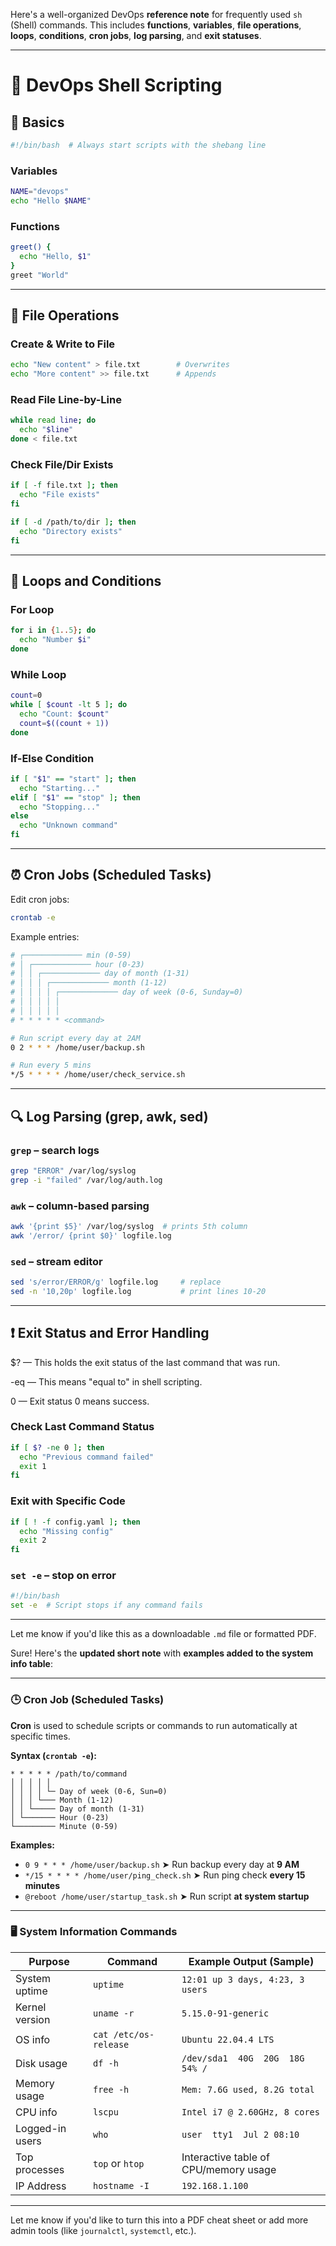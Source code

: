 Here's a well-organized DevOps **reference note** for frequently used `sh` (Shell) commands. This includes **functions**, **variables**, **file operations**, **loops**, **conditions**, **cron jobs**, **log parsing**, and **exit statuses**.

---

# 🧾 DevOps Shell Scripting 
## 🧠 Basics

```sh
#!/bin/bash  # Always start scripts with the shebang line
```

### Variables

```sh
NAME="devops"
echo "Hello $NAME"
```

### Functions

```sh
greet() {
  echo "Hello, $1"
}
greet "World"
```

---

## 📁 File Operations

### Create & Write to File

```sh
echo "New content" > file.txt        # Overwrites
echo "More content" >> file.txt      # Appends
```

### Read File Line-by-Line

```sh
while read line; do
  echo "$line"
done < file.txt
```

### Check File/Dir Exists

```sh
if [ -f file.txt ]; then
  echo "File exists"
fi

if [ -d /path/to/dir ]; then
  echo "Directory exists"
fi
```

---

## 🔁 Loops and Conditions

### For Loop

```sh
for i in {1..5}; do
  echo "Number $i"
done
```

### While Loop

```sh
count=0
while [ $count -lt 5 ]; do
  echo "Count: $count"
  count=$((count + 1))
done
```

### If-Else Condition

```sh
if [ "$1" == "start" ]; then
  echo "Starting..."
elif [ "$1" == "stop" ]; then
  echo "Stopping..."
else
  echo "Unknown command"
fi
```

---

## ⏰ Cron Jobs (Scheduled Tasks)

Edit cron jobs:

```sh
crontab -e
```

Example entries:

```sh
# ┌───────────── min (0-59)
# │ ┌───────────── hour (0-23)
# │ │ ┌───────────── day of month (1-31)
# │ │ │ ┌───────────── month (1-12)
# │ │ │ │ ┌───────────── day of week (0-6, Sunday=0)
# │ │ │ │ │
# │ │ │ │ │
# * * * * * <command>

# Run script every day at 2AM
0 2 * * * /home/user/backup.sh

# Run every 5 mins
*/5 * * * * /home/user/check_service.sh
```

---

## 🔍 Log Parsing (grep, awk, sed)

### `grep` – search logs

```sh
grep "ERROR" /var/log/syslog
grep -i "failed" /var/log/auth.log
```

### `awk` – column-based parsing

```sh
awk '{print $5}' /var/log/syslog  # prints 5th column
awk '/error/ {print $0}' logfile.log
```

### `sed` – stream editor

```sh
sed 's/error/ERROR/g' logfile.log     # replace
sed -n '10,20p' logfile.log           # print lines 10-20
```

---

## ❗ Exit Status and Error Handling
$? — This holds the exit status of the last command that was run.

-eq — This means "equal to" in shell scripting.

0 — Exit status 0 means success.
### Check Last Command Status

```sh
if [ $? -ne 0 ]; then
  echo "Previous command failed"
  exit 1
fi
```

### Exit with Specific Code

```sh
if [ ! -f config.yaml ]; then
  echo "Missing config"
  exit 2
fi
```

### `set -e` – stop on error

```sh
#!/bin/bash
set -e  # Script stops if any command fails
```

---

Let me know if you'd like this as a downloadable `.md` file or formatted PDF.


Sure! Here's the **updated short note** with **examples added to the system info table**:

---

### 🕒 **Cron Job (Scheduled Tasks)**

**Cron** is used to schedule scripts or commands to run automatically at specific times.

**Syntax (`crontab -e`):**

```
* * * * * /path/to/command
│ │ │ │ │
│ │ │ │ └─ Day of week (0-6, Sun=0)
│ │ │ └─── Month (1-12)
│ │ └───── Day of month (1-31)
│ └─────── Hour (0-23)
└───────── Minute (0-59)
```

**Examples:**

* `0 9 * * * /home/user/backup.sh`
  ➤ Run backup every day at **9 AM**
* `*/15 * * * * /home/user/ping_check.sh`
  ➤ Run ping check **every 15 minutes**
* `@reboot /home/user/startup_task.sh`
  ➤ Run script **at system startup**

---

### 🖥️ **System Information Commands**

| Purpose         | Command               | Example Output (Sample)               |
| --------------- | --------------------- | ------------------------------------- |
| System uptime   | `uptime`              | `12:01 up 3 days, 4:23, 3 users`      |
| Kernel version  | `uname -r`            | `5.15.0-91-generic`                   |
| OS info         | `cat /etc/os-release` | `Ubuntu 22.04.4 LTS`                  |
| Disk usage      | `df -h`               | `/dev/sda1  40G  20G  18G  54% /`     |
| Memory usage    | `free -h`             | `Mem: 7.6G used, 8.2G total`          |
| CPU info        | `lscpu`               | `Intel i7 @ 2.60GHz, 8 cores`         |
| Logged-in users | `who`                 | `user  tty1  Jul 2 08:10`             |
| Top processes   | `top` or `htop`       | Interactive table of CPU/memory usage |
| IP Address      | `hostname -I`         | `192.168.1.100`                       |

---

Let me know if you'd like to turn this into a PDF cheat sheet or add more admin tools (like `journalctl`, `systemctl`, etc.).

